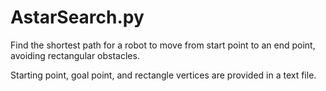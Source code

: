 # AstarSearch.py

Find the shortest path for a robot to move from start point to an end point, avoiding rectangular obstacles. 

Starting point, goal point, and rectangle vertices are provided in a text file.
